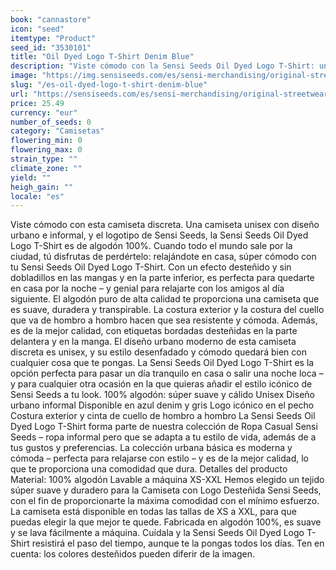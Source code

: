 ```yaml
---
book: "cannastore"
icon: "seed"
itemtype: "Product"
seed_id: "3530101"
title: "Oil Dyed Logo T-Shirt Denim Blue"
description: "Viste cómodo con la Sensi Seeds Oil Dyed Logo T-Shirt: unisex con un diseño urbano e informal y el icónico logo de Sensi Seeds. ¡Compra online ahora!"
image: "https://img.sensiseeds.com/es/sensi-merchandising/original-streetwear/oil-dyed-logo-t-shirt-denim-blue-image.png"
slug: "/es-oil-dyed-logo-t-shirt-denim-blue"
url: "https://sensiseeds.com/es/sensi-merchandising/original-streetwear/oil-dyed-logo-t-shirt-denim-blue?a_aid=cannastore"
price: 25.49
currency: "eur"
number_of_seeds: 0
category: "Camisetas"
flowering_min: 0
flowering_max: 0
strain_type: ""
climate_zone: ""
yield: ""
heigh_gain: ""
locale: "es"
---
```

Viste cómodo con esta camiseta discreta. Una camiseta unisex con diseño urbano e informal, y el logotipo de Sensi Seeds, la Sensi Seeds Oil Dyed Logo T-Shirt es de algodón 100%. Cuando todo el mundo sale por la ciudad, tú disfrutas de perdértelo: relajándote en casa, súper cómodo con tu Sensi Seeds Oil Dyed Logo T-Shirt. Con un efecto desteñido y sin dobladillos en las mangas y en la parte inferior, es perfecta para quedarte en casa por la noche – y genial para relajarte con los amigos al día siguiente. El algodón puro de alta calidad te proporciona una camiseta que es suave, duradera y transpirable. La costura exterior y la costura del cuello que va de hombro a hombro hacen que sea resistente y cómoda. Además, es de la mejor calidad, con etiquetas bordadas desteñidas en la parte delantera y en la manga. El diseño urbano moderno de esta camiseta discreta es unisex, y su estilo desenfadado y cómodo quedará bien con cualquier cosa que te pongas. La Sensi Seeds Oil Dyed Logo T-Shirt es la opción perfecta para pasar un día tranquilo en casa o salir una noche loca – y para cualquier otra ocasión en la que quieras añadir el estilo icónico de Sensi Seeds a tu look. 100% algodón: súper suave y cálido Unisex Diseño urbano informal Disponible en azul denim y gris Logo icónico en el pecho Costura exterior y cinta de cuello de hombro a hombro La Sensi Seeds Oil Dyed Logo T-Shirt forma parte de nuestra colección de Ropa Casual Sensi Seeds – ropa informal pero que se adapta a tu estilo de vida, además de a tus gustos y preferencias. La colección urbana básica es moderna y cómoda – perfecta para relajarse con estilo – y es de la mejor calidad, lo que te proporciona una comodidad que dura. Detalles del producto Material: 100% algodón Lavable a máquina XS-XXL Hemos elegido un tejido súper suave y duradero para la Camiseta con Logo Desteñida Sensi Seeds, con el fin de proporcionarte la máxima comodidad con el mínimo esfuerzo. La camiseta está disponible en todas las tallas de XS a XXL, para que puedas elegir la que mejor te quede. Fabricada en algodón 100%, es suave y se lava fácilmente a máquina. Cuídala y la Sensi Seeds Oil Dyed Logo T-Shirt resistirá el paso del tiempo, aunque te la pongas todos los días. Ten en cuenta: los colores desteñidos pueden diferir de la imagen.

